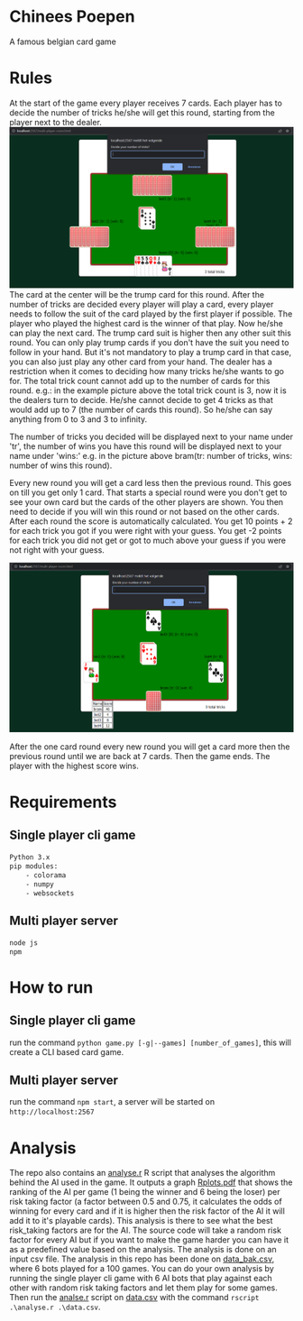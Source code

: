# Chinees Poepen
A famous belgian card game

# Rules
At the start of the game every player receives 7 cards.
Each player has to decide the number of tricks he/she will get this round, starting from the player next to the dealer.
![game start](./img/game_start.PNG)
The card at the center will be the trump card for this round.
After the number of tricks are decided every player will play a card, every player needs to follow the suit of the card played by the first player if possible.
The player who played the highest card is the winner of that play. Now he/she can play the next card.
The trump card suit is higher then any other suit this round.
You can only play trump cards if you don't have the suit you need to follow in your hand. 
But it's not mandatory to play a trump card in that case, you can also just play any other card from your hand.
The dealer has a restriction when it comes to deciding how many tricks he/she wants to go for.
The total trick count cannot add up to the number of cards for this round.
e.g.: in the example picture above the total trick count is 3, now it is the dealers turn to decide. He/she cannot decide to get 4 tricks as that would add up to 7 (the number of cards this round). So he/she can say anything from 0 to 3 and 3 to infinity.

The number of tricks you decided will be displayed next to your name under 'tr', the number of wins you have this round will be displayed next to your name under 'wins:'
e.g. in the picture above bram(tr: number of tricks, wins: number of wins this round).


Every new round you will get a card less then the previous round. 
This goes on till you get only 1 card.
That starts a special round were you don't get to see your own card but the cards of the other players are shown.
You then need to decide if you will win this round or not based on the other cards.
After each round the score is automatically calculated.
You get 10 points + 2 for each trick you got if you were right with your guess.
You get -2 points for each trick you did not get or got to much above your guess if you were not right with your guess.

![game one card](./img/game_one_card.png)

After the one card round every new round you will get a card more then the previous round until we are back at 7 cards.
Then the game ends.
The player with the highest score wins.


# Requirements
## Single player cli game
    Python 3.x
    pip modules:
        - colorama
        - numpy
        - websockets
## Multi player server
    node js
    npm
    
# How to run
## Single player cli game
run the command `python game.py [-g|--games] [number_of_games]`, this will create a CLI based card game.
    
## Multi player server
run the command `npm start`, a server will be started on `http://localhost:2567`

# Analysis
The repo also contains an [analyse.r](./analyse.r) R script that analyses the algorithm behind the AI used in the game.
It outputs a graph [Rplots.pdf](./Rplots.pdf) that shows the ranking of the AI per game (1 being the winner and 6 being the loser) per risk taking factor (a factor between 0.5 and 0.75, it calculates the odds of winning for every card and if it is higher then the risk factor of the AI it will add it to it's playable cards).
This analysis is there to see what the best risk_taking factors are for the AI.
The source code will take a random risk factor for every AI but if you want to make the game harder you can have it as a predefined value based on the analysis.
The analysis is done on an input csv file. The analysis in this repo has been done on [data_bak.csv](./data_bak.csv), where 6 bots played for a 100 games. You can do your own analysis by running the single player cli game with 6 AI bots that play against each other with random risk taking factors and let them play for some games. Then run the [analse.r](./analyse.r) script on [data.csv](./data.csv) with the command `rscript .\analyse.r .\data.csv`.
